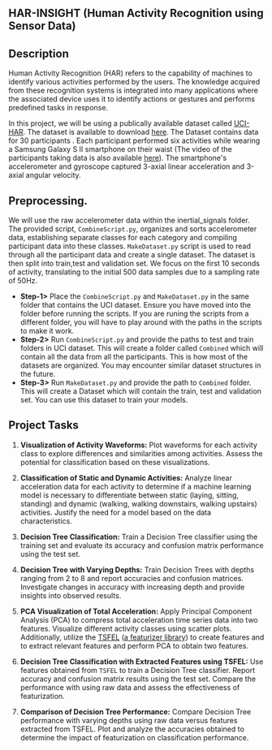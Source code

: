 ## HAR-INSIGHT (Human Activity Recognition using Sensor Data)

## Description
Human Activity Recognition (HAR) refers to the capability of machines to identify various activities performed by the users. The knowledge acquired from these recognition systems is integrated into many applications where the associated device uses it to identify actions or gestures and performs predefined tasks in response.

In this project, we will be using a publically available dataset called [UCI-HAR](https://ieeexplore.ieee.org/stamp/stamp.jsp?tp=&arnumber=8567275). The dataset is available to download [here](https://archive.ics.uci.edu/dataset/240/human+activity+recognition+using+smartphones). The Dataset contains data for 30 participants . Each participant performed six activities while wearing a Samsung Galaxy S II smartphone on their waist (The video of the participants taking data is also available [here](http://www.youtube.com/watch?v=XOEN9W05_4A)). The smartphone's accelerometer and gyroscope captured 3-axial linear acceleration and 3-axial angular velocity.

## Preprocessing.
We will use the raw accelerometer data within the inertial_signals folder. The provided script, `CombineScript.py`, organizes and sorts accelerometer data, establishing separate classes for each category and compiling participant data into these classes. `MakeDataset.py` script is used to read through all the participant data and create a single dataset. The dataset is then split into train,test and validation set. We focus on the first 10 seconds of activity, translating to the initial 500 data samples due to a sampling rate of 50Hz.

* **Step-1>** Place the `CombineScript.py` and `MakeDataset.py` in the same folder that contains the UCI dataset. Ensure you have moved into the folder before running the scripts. If you are runing the scripts from a different folder, you will have to play around with the paths in the scripts to make it work.
* **Step-2>** Run `CombineScript.py` and provide the paths to test and train folders in UCI dataset. This will create a folder called `Combined` which will contain all the data from all the participants. This is how most of the datasets are organized. You may encounter similar dataset structures in the future.
* **Step-3>** Run `MakeDataset.py` and provide the path to `Combined` folder. This will create a Dataset which will contain the train, test and validation set. You can use this dataset to train your models.

## Project Tasks

1. **Visualization of Activity Waveforms:** Plot waveforms for each activity class to explore differences and similarities among activities. Assess the potential for classification based on these visualizations.

2. **Classification of Static and Dynamic Activities:** Analyze linear acceleration data for each activity to determine if a machine learning model is necessary to differentiate between static (laying, sitting, standing) and dynamic (walking, walking downstairs, walking upstairs) activities. Justify the need for a model based on the data characteristics.

3. **Decision Tree Classification:** Train a Decision Tree classifier using the training set and evaluate its accuracy and confusion matrix performance using the test set.

4. **Decision Tree with Varying Depths:** Train Decision Trees with depths ranging from 2 to 8 and report accuracies and confusion matrices. Investigate changes in accuracy with increasing depth and provide insights into observed results.

5. **PCA Visualization of Total Acceleration:** Apply Principal Component Analysis (PCA) to compress total acceleration time series data into two features. Visualize different activity classes using scatter plots. Additionally, utilize the [TSFEL](https://tsfel.readthedocs.io/en/latest/) ([a featurizer library](https://github.com/fraunhoferportugal/tsfel)) to create features and to extract relevant features and perform PCA to obtain two features.

6. **Decision Tree Classification with Extracted Features using TSFEL:** Use features obtained from `TSFEL` to train a Decision Tree classifier. Report accuracy and confusion matrix results using the test set. Compare the performance with using raw data and assess the effectiveness of featurization.

7. **Comparison of Decision Tree Performance:** Compare Decision Tree performance with varying depths using raw data versus features extracted from TSFEL. Plot and analyze the accuracies obtained to determine the impact of featurization on classification performance.